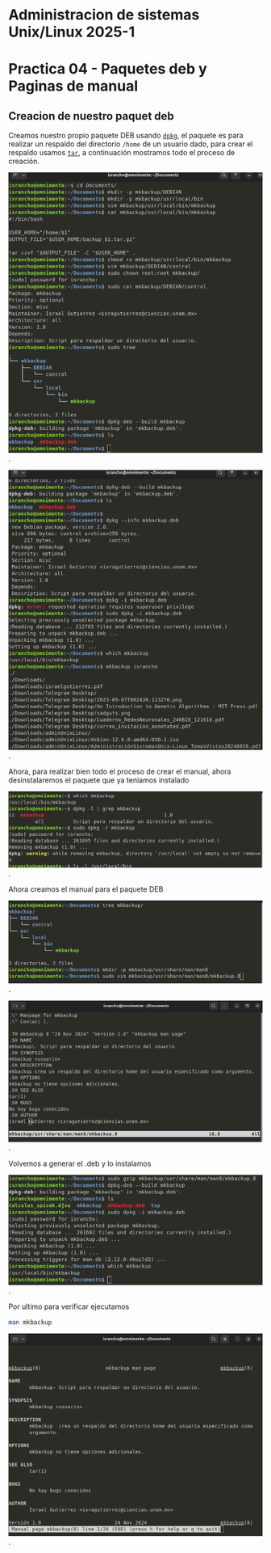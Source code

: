 # Administracion de sistemas Unix/Linux 2025-1
# Practica 04 - Paquetes deb y Paginas de manual

## Creacion de nuestro paquet deb

Creamos nuestro propio paquete DEB usando  [`dpkg`](https://en.wikipedia.org/wiki/Dpkg),
el paquete es para realizar un respaldo del directorio `/home`
de un usuario dado, para crear el respaldo usamos [`tar`](https://en.wikipedia.org/wiki/Tar_(computing)),
a continuación mostramos todo el proceso de creación.

![paquete1](img/paquete1.png).

![paquete2](img/paquete2.png).

Ahora, para realizar bien todo el proceso de crear el manual,
ahora desinstalaremos el paquete que ya teniamos instalado

![paquete3](img/paquete_3.png).

Ahora creamos el manual para el paquete DEB

![paquete4](img/paquete_4.png).

![paquete5](img/paquete_5.png).

Volvemos a generar el .deb y lo instalamos

![paquete6](img/paquete_6.png).

Por ultimo para verificar ejecutamos

```bash
man mkbackup
```

![paquete7](img/paquete_7.png).
